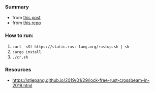 
### Summary

* from [this post](https://medium.com/@polyglot_factotum/rust-concurrency-patterns-communicate-by-sharing-your-sender-11a496ce7791)
* from [this repo](https://travis-ci.org/gterzian/workflow_executor)

### How to run:

1. `curl -sSf https://static.rust-lang.org/rustup.sh | sh`
2. `cargo install`
3. `./cr.sh`

### Resources

* https://stjepang.github.io/2019/01/29/lock-free-rust-crossbeam-in-2019.html
